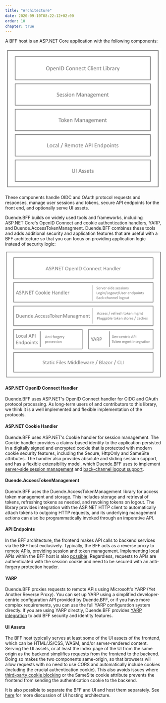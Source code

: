 ```yaml
---
title: "Architecture"
date: 2020-09-10T08:22:12+02:00
order: 10
chapter: true
---
```


A BFF host is an ASP.NET Core application with the following components:



![](../images/BFF_blocks.png?height=30pc)


These components handle OIDC and OAuth protocol requests and responses, manage user sessions and tokens, secure API endpoints for the front end, and optionally serve UI assets.

Duende.BFF builds on widely used tools and frameworks, including ASP.NET Core's OpenID Connect and cookie authentication handlers, YARP, and Duende.AccessTokenManagment. Duende.BFF combines these tools and adds additional security and application features that are useful with a BFF architecture so that you can focus on providing application logic instead of security logic:

![](../images/DuendeBFF_blocks.png?height=30pc)

#### ASP.NET OpenID Connect Handler
Duende.BFF uses ASP.NET's OpenID Connect handler for OIDC and OAuth protocol processing. As long-term users of and contributors to this library, we think it is a well implemented and flexible implementation of the protocols.

#### ASP.NET Cookie Handler
Duende.BFF uses ASP.NET's Cookie handler for session management. The Cookie handler provides a claims-based identity to the application persisted in a digitally signed and encrypted cookie that is protected with modern cookie security features, including the Secure, HttpOnly and SameSite attributes. The handler also provides absolute and sliding session support, and has a flexible extensibility model, which Duende.BFF uses to implement [server-side session management](/identityserver/v6/bff/session/server_side_sessions) and [back-channel logout support](/identityserver/v6/bff/session/management/back-channel-logout).

#### Duende.AccessTokenManagement
Duende.BFF uses the Duende.AccessTokenManagement library for access token management and storage. This includes storage and retrieval of tokens, refreshing tokens as needed, and revoking tokens on logout. The library provides integration with the ASP.NET HTTP client to automatically attach tokens to outgoing HTTP requests, and its underlying management actions can also be programmatically invoked through an imperative API.

#### API Endpoints
In the BFF architecture, the frontend makes API calls to backend services via the BFF host exclusively. Typically, the BFF acts as a reverse proxy to [remote APIs](/identityserver/v6/bff/apis/remote), providing session and token management. Implementing local APIs within the BFF host is also [possible](/identityserver/v6/bff/apis/local). Regardless, requests to APIs are authenticated with the session cookie and need to be secured with an anti-forgery protection header.

#### YARP
Duende.BFF proxies requests to remote APIs using Microsoft's YARP (Yet Another Reverse Proxy). You can set up YARP using a simplified developer-centric configuration API provided by Duende.BFF, or if you have more complex requirements, you can use the full YARP configuration system directly. If you are using YARP directly, Duende.BFF provides [YARP integration](/identityserver/v6/bff/apis/yarp) to add BFF security and identity features.

#### UI Assets
The BFF host typically serves at least some of the UI assets of the frontend, which can be HTML/JS/CSS, WASM, and/or server-rendered content. Serving the UI assets, or at least the index page of the UI from the same origin as the backend simplifies requests from the frontend to the backend. Doing so makes the two components same-origin, so that browsers will allow requests with no need to use CORS and automatically include cookies (including the crucial authentication cookie). This also avoids issues where [third-party cookie blocking](/identityserver/v6/bff/architecture/third-party-cookies) or the SameSite cookie attribute prevents the frontend from sending the authentication cookie to the backend. 

It is also possible to separate the BFF and UI and host them separately. See [here](/identityserver/v6/bff/architecture/ui-hosting) for more discussion of UI hosting architecture. 

